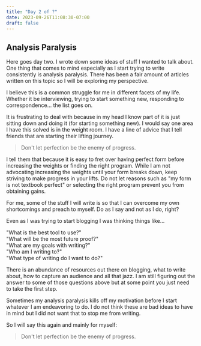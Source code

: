 ```yaml
---
title: "Day 2 of ?"
date: 2023-09-26T11:08:30-07:00
draft: false
---
```


## Analysis Paralysis
Here goes day two. I wrote down some ideas of stuff I wanted to talk about. One thing that comes to mind especially as I start trying to write consistently is analysis paralysis. There has been a fair amount of articles written on this topic so I will be exploring my perspective. 

I believe this is a common struggle for me in different facets of my life. Whether it be interviewing, trying to start something new, responding to correspondence... the list goes on.

It is frustrating to deal with because in my head I know part of it is just sitting down and doing it (for starting something new). I would say one area I have this solved is in the weight room. I have a line of advice that I tell friends that are starting their lifting journey. 

> Don't let perfection be the enemy of progress.

I tell them that because it is easy to fret over having perfect form before increasing the weights or finding the right program. While I am not advocating increasing the weights until your form breaks down, keep striving to make progress in your lifts. Do not let reasons such as "my form is not textbook perfect" or selecting the right program prevent you from obtaining gains.

For me, some of the stuff I will write is so that I can overcome my own shortcomings and preach to myself. Do as I say and not as I do, right?

Even as I was trying to start blogging I was thinking things like...

"What is the best tool to use?"\
"What will be the most future proof?"\
"What are my goals with writing?"\
"Who am I writing to?"\
"What type of writing do I want to do?"

There is an abundance of resources out there on blogging, what to write about, how to capture an audience and all that jazz. I am still figuring out the answer to some of those questions above but at some point you just need to take the first step. 

Sometimes my analysis paralysis kills off my motivation before I start whatever I am endeavoring to do. I do not think these are bad ideas to have in mind but I did not want that to stop me from writing. 

So I will say this again and mainly for myself:
> Don't let perfection be the enemy of progress.